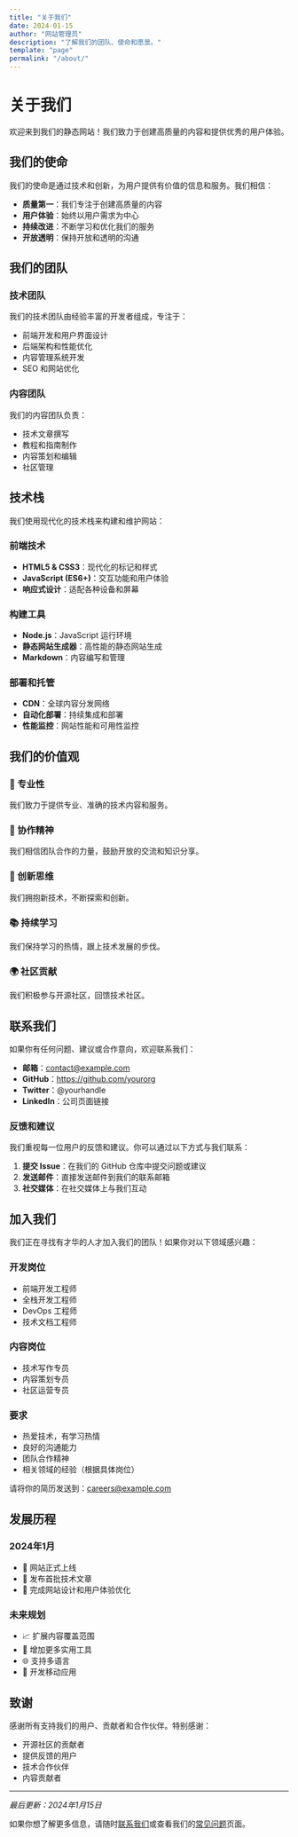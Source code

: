```yaml
---
title: "关于我们"
date: 2024-01-15
author: "网站管理员"
description: "了解我们的团队、使命和愿景。"
template: "page"
permalink: "/about/"
---
```


# 关于我们

欢迎来到我们的静态网站！我们致力于创建高质量的内容和提供优秀的用户体验。

## 我们的使命

我们的使命是通过技术和创新，为用户提供有价值的信息和服务。我们相信：

- **质量第一**：我们专注于创建高质量的内容
- **用户体验**：始终以用户需求为中心
- **持续改进**：不断学习和优化我们的服务
- **开放透明**：保持开放和透明的沟通

## 我们的团队

### 技术团队

我们的技术团队由经验丰富的开发者组成，专注于：

- 前端开发和用户界面设计
- 后端架构和性能优化
- 内容管理系统开发
- SEO 和网站优化

### 内容团队

我们的内容团队负责：

- 技术文章撰写
- 教程和指南制作
- 内容策划和编辑
- 社区管理

## 技术栈

我们使用现代化的技术栈来构建和维护网站：

### 前端技术
- **HTML5 & CSS3**：现代化的标记和样式
- **JavaScript (ES6+)**：交互功能和用户体验
- **响应式设计**：适配各种设备和屏幕

### 构建工具
- **Node.js**：JavaScript 运行环境
- **静态网站生成器**：高性能的静态网站生成
- **Markdown**：内容编写和管理

### 部署和托管
- **CDN**：全球内容分发网络
- **自动化部署**：持续集成和部署
- **性能监控**：网站性能和可用性监控

## 我们的价值观

### 🎯 专业性
我们致力于提供专业、准确的技术内容和服务。

### 🤝 协作精神
我们相信团队合作的力量，鼓励开放的交流和知识分享。

### 🚀 创新思维
我们拥抱新技术，不断探索和创新。

### 📚 持续学习
我们保持学习的热情，跟上技术发展的步伐。

### 🌍 社区贡献
我们积极参与开源社区，回馈技术社区。

## 联系我们

如果你有任何问题、建议或合作意向，欢迎联系我们：

- **邮箱**：contact@example.com
- **GitHub**：https://github.com/yourorg
- **Twitter**：@yourhandle
- **LinkedIn**：公司页面链接

### 反馈和建议

我们重视每一位用户的反馈和建议。你可以通过以下方式与我们联系：

1. **提交 Issue**：在我们的 GitHub 仓库中提交问题或建议
2. **发送邮件**：直接发送邮件到我们的联系邮箱
3. **社交媒体**：在社交媒体上与我们互动

## 加入我们

我们正在寻找有才华的人才加入我们的团队！如果你对以下领域感兴趣：

### 开发岗位
- 前端开发工程师
- 全栈开发工程师
- DevOps 工程师
- 技术文档工程师

### 内容岗位
- 技术写作专员
- 内容策划专员
- 社区运营专员

### 要求
- 热爱技术，有学习热情
- 良好的沟通能力
- 团队合作精神
- 相关领域的经验（根据具体岗位）

请将你的简历发送到：careers@example.com

## 发展历程

### 2024年1月
- 🚀 网站正式上线
- 📝 发布首批技术文章
- 🎨 完成网站设计和用户体验优化

### 未来规划
- 📈 扩展内容覆盖范围
- 🔧 增加更多实用工具
- 🌐 支持多语言
- 📱 开发移动应用

## 致谢

感谢所有支持我们的用户、贡献者和合作伙伴。特别感谢：

- 开源社区的贡献者
- 提供反馈的用户
- 技术合作伙伴
- 内容贡献者

---

*最后更新：2024年1月15日*

如果你想了解更多信息，请随时[联系我们](/contact/)或查看我们的[常见问题](/faq/)页面。